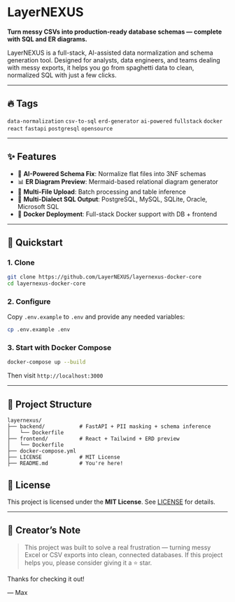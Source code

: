 # LayerNEXUS

**Turn messy CSVs into production-ready database schemas — complete with SQL and ER diagrams.**

LayerNEXUS is a full-stack, AI-assisted data normalization and schema generation tool. Designed for analysts, data engineers, and teams dealing with messy exports, it helps you go from spaghetti data to clean, normalized SQL with just a few clicks.

---

## 🔥 Tags

`data-normalization` `csv-to-sql` `erd-generator` `ai-powered` `fullstack` `docker` `react` `fastapi` `postgresql` `opensource`

---

## ✨ Features

- 🧠 **AI-Powered Schema Fix**: Normalize flat files into 3NF schemas
- 📊 **ER Diagram Preview**: Mermaid-based relational diagram generator
- 📂 **Multi-File Upload**: Batch processing and table inference
- 💾 **Multi-Dialect SQL Output**: PostgreSQL, MySQL, SQLite, Oracle, Microsoft SQL
- 🐳 **Docker Deployment**: Full-stack Docker support with DB + frontend

---

## 🚀 Quickstart

### 1. Clone
```bash
git clone https://github.com/LayerNEXUS/layernexus-docker-core
cd layernexus-docker-core
```

### 2. Configure
Copy `.env.example` to `.env` and provide any needed variables:
```bash
cp .env.example .env
```

### 3. Start with Docker Compose
```bash
docker-compose up --build
```
Then visit `http://localhost:3000`

---

## 📁 Project Structure

```
layernexus/
├── backend/           # FastAPI + PII masking + schema inference
│   └── Dockerfile
├── frontend/          # React + Tailwind + ERD preview
│   └── Dockerfile
├── docker-compose.yml
├── LICENSE            # MIT License
├── README.md          # You're here!
```

## 📜 License

This project is licensed under the **MIT License**. See [LICENSE](./LICENSE) for details.

---

## 💬 Creator’s Note

> This project was built to solve a real frustration — turning messy Excel or CSV exports into clean, connected databases.
> If this project helps you, please consider giving it a ⭐ star.

Thanks for checking it out!

— Max
